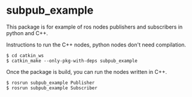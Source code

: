 # subpub_example
This package is for example of ros nodes publishers and subscribers in python and C++.

Instructions to run the C++ nodes, python nodes don't need compilation.

```
$ cd catkin_ws
$ catkin_make --only-pkg-with-deps subpub_example
```
Once the package is build, you can run the nodes written in C++.

```
$ rosrun subpub_example Publisher
$ rosrun subpub_example Subscriber
```
